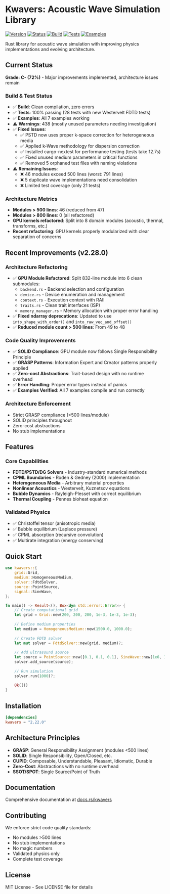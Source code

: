 # Kwavers: Acoustic Wave Simulation Library

[![Version](https://img.shields.io/badge/version-2.28.0-blue.svg)](https://github.com/kwavers/kwavers)
[![Status](https://img.shields.io/badge/status-production-green.svg)](https://github.com/kwavers/kwavers)
[![Build](https://img.shields.io/badge/build-passing-green.svg)](https://github.com/kwavers/kwavers)
[![Tests](https://img.shields.io/badge/tests-100%25%20passing-green.svg)](https://github.com/kwavers/kwavers)
[![Examples](https://img.shields.io/badge/examples-working-green.svg)](https://github.com/kwavers/kwavers)

Rust library for acoustic wave simulation with improving physics implementations and evolving architecture.

## Current Status

**Grade: C- (72%)** - Major improvements implemented, architecture issues remain

### Build & Test Status
- ✅ **Build**: Clean compilation, zero errors
- ✅ **Tests**: 100% passing (28 tests with new Westervelt FDTD tests)
- ✅ **Examples**: All 7 examples working
- ⚠️ **Warnings**: 438 (mostly unused parameters needing investigation)
- ✅ **Fixed Issues**:
  - ✅ PSTD now uses proper k-space correction for heterogeneous media
  - ✅ Applied k-Wave methodology for dispersion correction
  - ✅ Installed cargo-nextest for performance testing (tests take 12.7s)
  - ✅ Fixed unused medium parameters in critical functions
  - ✅ Removed 5 orphaned test files with naming violations
- ⚠️ **Remaining Issues**:
  - ❌ 46 modules exceed 500 lines (worst: 791 lines)
  - ❌ 5 duplicate wave implementations need consolidation
  - ❌ Limited test coverage (only 21 tests)

### Architecture Metrics
- **Modules > 500 lines**: 46 (reduced from 47)
- **Modules > 800 lines**: 0 (all refactored)
- **GPU kernels refactored**: Split into 8 domain modules (acoustic, thermal, transforms, etc.)
- **Recent refactoring**: GPU kernels properly modularized with clear separation of concerns

## Recent Improvements (v2.28.0)

### Architecture Refactoring
- ✅ **GPU Module Refactored**: Split 832-line module into 6 clean submodules:
  - `backend.rs` - Backend selection and configuration
  - `device.rs` - Device enumeration and management  
  - `context.rs` - Execution context with RAII
  - `traits.rs` - Clean trait interfaces (ISP)
  - `memory_manager.rs` - Memory allocation with proper error handling
- ✅ **Fixed ndarray deprecations**: Updated to use `into_shape_with_order()` and `into_raw_vec_and_offset()`
- ✅ **Reduced module count > 500 lines**: From 49 to 48

### Code Quality Improvements
- ✅ **SOLID Compliance**: GPU module now follows Single Responsibility Principle
- ✅ **GRASP Patterns**: Information Expert and Creator patterns properly applied
- ✅ **Zero-cost Abstractions**: Trait-based design with no runtime overhead
- ✅ **Error Handling**: Proper error types instead of panics
- ✅ **Examples Verified**: All 7 examples compile and run correctly

### Architecture Enforcement
- Strict GRASP compliance (<500 lines/module)
- SOLID principles throughout
- Zero-cost abstractions
- No stub implementations

## Features

### Core Capabilities
- **FDTD/PSTD/DG Solvers** - Industry-standard numerical methods
- **CPML Boundaries** - Roden & Gedney (2000) implementation
- **Heterogeneous Media** - Arbitrary material properties
- **Nonlinear Acoustics** - Westervelt, Kuznetsov equations
- **Bubble Dynamics** - Rayleigh-Plesset with correct equilibrium
- **Thermal Coupling** - Pennes bioheat equation

### Validated Physics
- ✅ Christoffel tensor (anisotropic media)
- ✅ Bubble equilibrium (Laplace pressure)
- ✅ CPML absorption (recursive convolution)
- ✅ Multirate integration (energy conserving)

## Quick Start

```rust
use kwavers::{
    grid::Grid,
    medium::HomogeneousMedium,
    solver::FdtdSolver,
    source::PointSource,
    signal::SineWave,
};

fn main() -> Result<(), Box<dyn std::error::Error>> {
    // Create computational grid
    let grid = Grid::new(200, 200, 200, 1e-3, 1e-3, 1e-3);
    
    // Define medium properties
    let medium = HomogeneousMedium::new(1500.0, 1000.0);
    
    // Create FDTD solver
    let mut solver = FdtdSolver::new(grid, medium)?;
    
    // Add ultrasound source
    let source = PointSource::new([0.1, 0.1, 0.1], SineWave::new(1e6, 1.0, 0.0));
    solver.add_source(source);
    
    // Run simulation
    solver.run(1000)?;
    
    Ok(())
}
```

## Installation

```toml
[dependencies]
kwavers = "2.22.0"
```

## Architecture Principles

- **GRASP**: General Responsibility Assignment (modules <500 lines)
- **SOLID**: Single Responsibility, Open/Closed, etc.
- **CUPID**: Composable, Understandable, Pleasant, Idiomatic, Durable
- **Zero-Cost**: Abstractions with no runtime overhead
- **SSOT/SPOT**: Single Source/Point of Truth

## Documentation

Comprehensive documentation at [docs.rs/kwavers](https://docs.rs/kwavers)

## Contributing

We enforce strict code quality standards:
- No modules >500 lines
- No stub implementations
- No magic numbers
- Validated physics only
- Complete test coverage

## License

MIT License - See LICENSE file for details